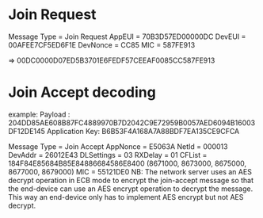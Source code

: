 
# Join Request

Message Type = Join Request
AppEUI = 70B3D57ED00000DC
DevEUI = 00AFEE7CF5ED6F1E
DevNonce = CC85
MIC = 587FE913

=>  00DC0000D07ED5B3701E6FEDF57CEEAF0085CC587FE913


# Join Accept decoding



example:
Payload : 204DD85AE608B87FC4889970B7D2042C9E72959B0057AED6094B16003DF12DE145
Application Key: B6B53F4A168A7A88BDF7EA135CE9CFCA

Message Type = Join Accept
AppNonce = E5063A
NetId = 000013
DevAddr = 26012E43
DLSettings = 03
RXDelay = 01
CFList = 184F84E85684B85E84886684586E8400
        (8671000, 8673000, 8675000, 8677000, 8679000)
MIC = 55121DE0
NB: The network server uses an AES decrypt operation in ECB mode to encrypt the join-accept
message so that the end-device can use an AES encrypt operation to decrypt the message.
This way an end-device only has to implement AES encrypt but not AES decrypt.
